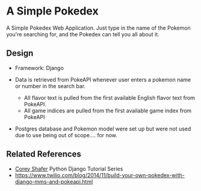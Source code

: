 # A Simple Pokedex

A Simple Pokedex Web Application. Just type in the name of the Pokemon you're searching for, and the Pokedex can tell you all about it.

## Design
- Framework: Django
- Data is retrieved from PokeAPI whenever user enters a pokemon name or number in the search bar.
    - All flavor text is pulled from the first available English flavor text from PokeAPI.
    - All game indices are pulled from the first available game index from PokeAPI

- Postgres database and Pokemon model were set up but were not used due to use being out of scope.... for now.

## Related References
- [Corey Shafer](https://www.youtube.com/channel/UCCezIgC97PvUuR4_gbFUs5g)  Python Django Tutorial Series
- https://www.twilio.com/blog/2014/11/build-your-own-pokedex-with-django-mms-and-pokeapi.html